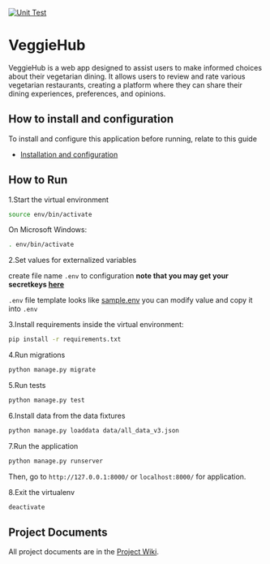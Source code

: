 [![Unit Test](https://github.com/thanidacwn/veggie-hub/actions/workflows/python-publish.yml/badge.svg)](https://github.com/thanidacwn/veggie-hub/actions/workflows/python-publish.yml)

# VeggieHub
VeggieHub is a web app designed to assist users to make informed choices about their vegetarian dining. It allows users to review and rate various vegetarian restaurants, creating a platform where they can share their dining experiences, preferences, and opinions.

## How to install and configuration
To install and configure this application before running, relate to this guide
- [Installation and configuration](./Installation.md)

## How to Run
1.Start the virtual environment
```sh
source env/bin/activate
```
On Microsoft Windows:
```sh
. env/bin/activate
```
2.Set values for externalized variables

create file name `.env` to configuration **note that you may get your secretkeys [here](https://djecrety.ir)**

`.env` file template looks like [sample.env](sample.env) you can modify value and copy it into `.env`

3.Install requirements inside the virtual environment:
```sh
pip install -r requirements.txt
```
4.Run migrations
```sh
python manage.py migrate
```
5.Run tests
```sh
python manage.py test
```
6.Install data from the data fixtures
```sh
python manage.py loaddata data/all_data_v3.json
```
7.Run the application
```sh
python manage.py runserver
```
Then, go to `http://127.0.0.1:8000/` or `localhost:8000/` for application.

8.Exit the virtualenv
```sh
deactivate
```

## Project Documents

All project documents are in the [Project Wiki](https://github.com/thanidacwn/veggie-hub/wiki).
